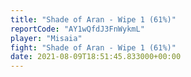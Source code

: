 ```yaml
---
title: "Shade of Aran - Wipe 1 (61%)"
reportCode: "AY1wQfdJ3FnWykmL"
player: "Misaia"
fight: "Shade of Aran - Wipe 1 (61%)"
date: 2021-08-09T18:51:45.833000+00:00
---
```

